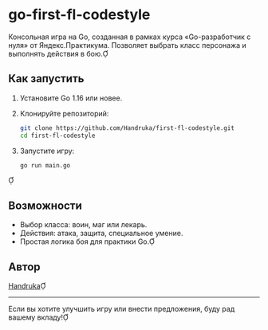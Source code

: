
# go-first-fl-codestyle

Консольная игра на Go, созданная в рамках курса «Go-разработчик с нуля» от Яндекс.Практикума. Позволяет выбрать класс персонажа и выполнять действия в бою.

## Как запустить

1. Установите Go 1.16 или новее.
2. Клонируйте репозиторий:
   ```bash
   git clone https://github.com/Handruka/first-fl-codestyle.git
   cd first-fl-codestyle
   ```

3. Запустите игру:
   ```bash
   go run main.go
   ```


## Возможности

- Выбор класса: воин, маг или лекарь.
- Действия: атака, защита, специальное умение.
- Простая логика боя для практики Go.

## Автор

[Handruka](https://github.com/Handruka)

---

Если вы хотите улучшить игру или внести предложения, буду рад вашему вкладу! 
